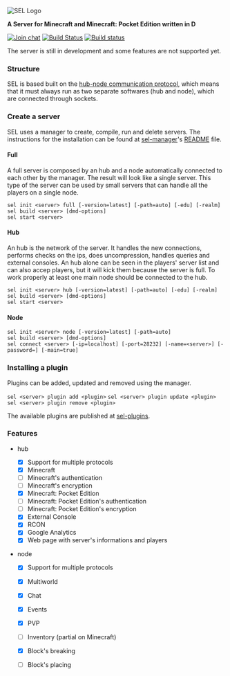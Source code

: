 ![SEL Logo](http://i.imgur.com/jPfQuZ0.png)

**A Server for Minecraft and Minecraft: Pocket Edition written in D**

[![Join chat](https://badges.gitter.im/Join%20Chat.svg)](https://gitter.im/sel-project/Lobby)
[![Build Status](https://travis-ci.org/sel-project/sel-server.svg?branch=master)](https://travis-ci.org/sel-project/sel-server)
[![Build status](https://ci.appveyor.com/api/projects/status/9siwvb0p8l9yhx77?svg=true)](https://ci.appveyor.com/project/Kripth/sel-server)

The server is still in development and some features are not supported yet.

### Structure

SEL is based built on the [hub-node communication protocol](https://sel-project.github.io/sel-utils/hncom/1.html), which means that it must always run as two separate softwares (hub and node), which are connected through sockets.

### Create a server

SEL uses a manager to create, compile, run and delete servers. The instructions for the installation can be found at [sel-manager](https://github.com/sel-project/sel-manager)'s [README](https://github.com/sel-project/sel-manager/blob/master/README.md) file.

#### Full

A full server is composed by an hub and a node automatically connected to each other by the manager. The result will look like a single server. This type of the server can be used by small servers that can handle all the players on a single node.

```
sel init <server> full [-version=latest] [-path=auto] [-edu] [-realm]
sel build <server> [dmd-options]
sel start <server>
```

#### Hub

An hub is the network of the server. It handles the new connections, performs checks on the ips, does uncompression, handles queries and external consoles. An hub alone can be seen in the players' server list and can also accep players, but it will kick them because the server is full. To work properly at least one main node should be connected to the hub.

```
sel init <server> hub [-version=latest] [-path=auto] [-edu] [-realm]
sel build <server> [dmd-options]
sel start <server>
```

#### Node

```
sel init <server> node [-version=latest] [-path=auto]
sel build <server> [dmd-options]
sel connect <server> [-ip=localhost] [-port=28232] [-name=<server>] [-password=] [-main=true]
```

### Installing a plugin

Plugins can be added, updated and removed using the manager.

`sel <server> plugin add <plugin>`
`sel <server> plugin update <plugin>`
`sel <server> plugin remove <plugin>`

The available plugins are published at [sel-plugins](https://github.com/sel-project/sel-plugins).

### Features

* hub

	- [x] Support for multiple protocols
	- [x] Minecraft
	- [ ] Minecraft's authentication
	- [ ] Minecraft's encryption
	- [x] Minecraft: Pocket Edition
	- [ ] Minecraft: Pocket Edition's authentication
	- [ ] Minecraft: Pocket Edition's encryption
	- [x] External Console
	- [x] RCON
	- [x] Google Analytics
	- [x] Web page with server's informations and players
	
* node

	- [x] Support for multiple protocols
	- [x] Multiworld
	- [x] Chat
	- [x] Events
	- [x] PVP
	- [ ] Inventory (partial on Minecraft)
	- [x] Block's breaking
	- [ ] Block's placing
	
